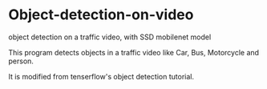 # Object-detection-on-video
object detection on a traffic video, with SSD mobilenet model


This program detects objects in a traffic video like Car, Bus, Motorcycle and person.

It is modified from tenserflow's object detection tutorial.

